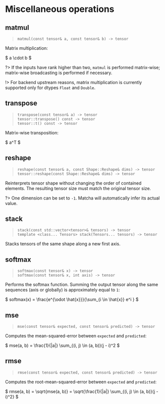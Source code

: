 # Miscellaneous operations

## matmul
> `matmul(const tensor& a, const tensor& b) -> tensor`

Matrix multiplication:

$ a \cdot b $

?> If the inputs have rank higher than two, `matmul` is performed matrix-wise;
   matrix-wise broadcasting is performed if necessary.

!> For backend upstream reasons, matrix multiplication is currently supported
   only for dtypes `Float` and `Double`.


## transpose
> `transpose(const tensor& a) -> tensor` \
> `tensor::transpose() const -> tensor` \
> `tensor::t() const -> tensor`

Matrix-wise transposition:

$ a^T $


## reshape
> `reshape(const tensor& a, const Shape::Reshape& dims) -> tensor` \
> `tensor::reshape(const Shape::Reshape& dims) -> tensor`

Reinterprets tensor shape without changing the order of contained elements.
The resulting tensor size must match the original tensor size. 

?> One dimension can be set to `-1`.
   Matcha will automatically infer its actual value.

## stack
> `stack(const std::vector<tensor>& tensors) -> tensor` \
> `template <class... Tensors> stack(Tensors... tensors) -> tensor`

Stacks tensors of the same shape along a new first axis.


## softmax
> `softmax(const tensor& x) -> tensor` \
> `softmax(const tensor& x, int axis) -> tensor`

Performs the softmax function. Summing the output tensor along the
same sequences (axis or globally) is approximately equal to `1`:

$ softmax(x) = \frac{e^{\odot \hat{x}}}{\sum_{i \in \hat{x}} e^i } $


## mse
> `mse(const tensor& expected, const tensor& predicted) -> tensor`

Computes the mean-squared-error between `expected` and `predicted`:

$ mse(a, b) = \frac{1}{|a|} \sum_{(i, j) \in (a, b)}(j - i)^2 $

## rmse
> `rmse(const tensor& expected, const tensor& predicted) -> tensor`

Computes the root-mean-squared-error between `expected` and `predicted`:

$ rmse(a, b) = \sqrt{mse(a, b)} = 
\sqrt{\frac{1}{|a|} \sum_{(i, j) \in (a, b)}(j - i)^2} $
